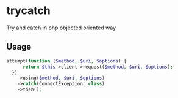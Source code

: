 # trycatch
Try and catch in php objected oriented way

## Usage

```php
attempt(function ($method, $uri, $options) {
      return $this->client->request($method, $uri, $options);
  })
    ->using($method, $uri, $options)
    ->catch(ConnectException::class)
    ->then();
```
